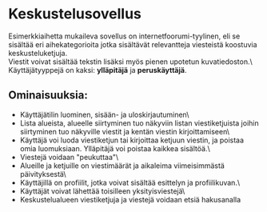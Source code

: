 # Keskustelusovellus

Esimerkkiaihetta mukaileva sovellus on internetfoorumi-tyylinen, eli se sisältää eri aihekategorioita jotka sisältävät relevantteja viesteistä koostuvia keskusteluketjuja.\
Viestit voivat sisältää tekstin lisäksi myös pienen upotetun kuvatiedoston.\\
Käyttäjätyyppejä on kaksi: **ylläpitäjä** ja **peruskäyttäjä**.

## Ominaisuuksia:

- Käyttäjätilin luominen, sisään- ja uloskirjautuminen\
- Lista alueista, alueelle siirtyminen tuo näkyviin listan viestiketjuista joihin siirtyminen tuo näkyville viestit ja kentän viestin kirjoittamiseen\
- Käyttäjä voi luoda viestiketjun tai kirjoittaa ketjuun viestin, ja poistaa omia luomuksiaan. Ylläpitäjä voi poistaa kaikkea sisältöä.\
- Viestejä voidaan "peukuttaa"\
- Alueille ja ketjuille on viestimäärät ja aikaleima viimeisimmästä päivityksestä\
- Käyttäjillä on profiilit, jotka voivat sisältää esittelyn ja profiilikuvan.\
- Käyttäjät voivat lähettää toisilleen yksityisviestejä\
- Keskustelualueen viestiketjuja ja viestejä voidaan etsiä hakusanalla
